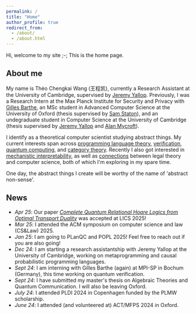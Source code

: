 ```yaml
---
permalink: /
title: "Home"
author_profile: true
redirect_from: 
  - /about/
  - /about.html
---
```


Hi, welcome to my site ;-; This is the home page.


About me
-------

My name is Théo Chengkai Wang (王程凯), currently a Research Assistant at the University of Cambridge, supervised by [Jeremy Yallop](https://www.cl.cam.ac.uk/~jdy22/). Previously, I was a Research Intern at the Max Planck Institute for Security and Privacy with [Gilles Barthe](https://gbarthe.github.io/), an MSc student in Advanced Computer Science at the University of Oxford (thesis supervised by [Sam Staton](https://www.cs.ox.ac.uk/people/samuel.staton/main.html)), and an undegraduate student in Computer Science at the University of Cambridge (thesis supervised by [Jeremy Yallop](https://www.cl.cam.ac.uk/~jdy22/) and [Alan Mycroft](https://www.cl.cam.ac.uk/~am21/)). 

I identify as a theoretical computer scientist studying abstract things. My current interests span across [programming language theory](https://thelittletyper.com), [verification](https://en.wikipedia.org/wiki/Formal_verification), [quantum computing](https://academic.oup.com/book/43710), and [category theory](https://cemulate.github.io/the-mlab/#yBo3-cartesian+bundle). Recently I also got interested in [mechanistic interpretability](https://www.neelnanda.io/mechanistic-interpretability/glossary), as well as [connections](https://link.springer.com/book/10.1007/978-3-030-43582-0) between legal theory and computer science, both of which I'm exploring in my spare time. 

One day, the abstract things I create will be worthy of the name of 'abstract non-sense'.

News
--------
- _Apr 25_: Our paper [_Complete Quantum Relational Hoare Logics from Optimal Transport Duality_](/works/2024-09-bochum) was accepted at LICS 2025! 
- _Mar 25_: I attended the ACM symposium on computer science and law (CS&Law) 2025.
- _Jan 25_: I am going to PLanQC and POPL 2025! Feel free to reach out if you are also going!
- _Dec 24_: I am starting a research assistantship with Jeremy Yallop at the University of Cambridge, working on metaprogramming and causal probabilistic programming languages.
- _Sept 24_: I am interning with Gilles Barthe (again) at MPI-SP in Bochum (Germany), this time working on quantum verification.
- _Sept 24_: I have submitted my master's thesis on Algebraic Theories and Quantum Communication. I will also be leaving Oxford.
- _July 24_: I attended PLDI 2024 in Copenhagen funded by the PLMW scholarship.
- _June 24_: I attended (and volunteered at) ACT/MFPS 2024 in Oxford.
